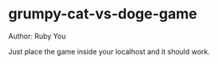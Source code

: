 # grumpy-cat-vs-doge-game

Author: Ruby You

Just place the game inside your localhost and it should work.